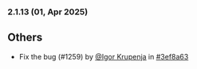 ### 2.1.13 (01, Apr 2025)
## Others
- Fix the bug (#1259) by [<u>@Igor Krupenja</u>](https://www.github.com/IgorKrupenja) in [#3ef8a63](https://github.com/buerokratt/Buerokratt-Chatbot/commit/3ef8a63)
